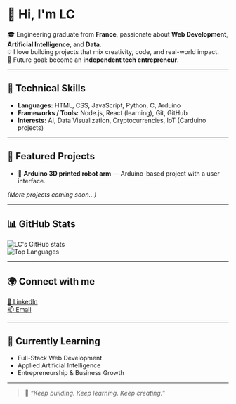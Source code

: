 # 👋 Hi, I'm LC

🎓 Engineering graduate from **France**, passionate about **Web Development**, **Artificial Intelligence**, and **Data**.  
💡 I love building projects that mix creativity, code, and real-world impact.  
🚀 Future goal: become an **independent tech entrepreneur**.

---

## 🧠 Technical Skills

- **Languages:** HTML, CSS, JavaScript, Python, C, Arduino 
- **Frameworks / Tools:** Node.js, React (learning), Git, GitHub  
- **Interests:** AI, Data Visualization, Cryptocurrencies, IoT (Carduino projects)  

---

## 💼 Featured Projects

- 🔹 **Arduino 3D printed robot arm** — Arduino-based project with a user interface.  

*(More projects coming soon...)*

---

## 📊 GitHub Stats

![LC's GitHub stats](https://github-readme-stats.vercel.app/api?username=luanlabs&show_icons=true&theme=tokyonight)  
![Top Languages](https://github-readme-stats.vercel.app/api/top-langs/?username=luanlabs&layout=compact&theme=tokyonight)

---

## 🌍 Connect with me

[💼 LinkedIn](https://www.linkedin.com/in/)  
[📫 Email](mailto:)

---

## 🚧 Currently Learning

- Full-Stack Web Development  
- Applied Artificial Intelligence  
- Entrepreneurship & Business Growth  

---

> 💬 *“Keep building. Keep learning. Keep creating.”*
